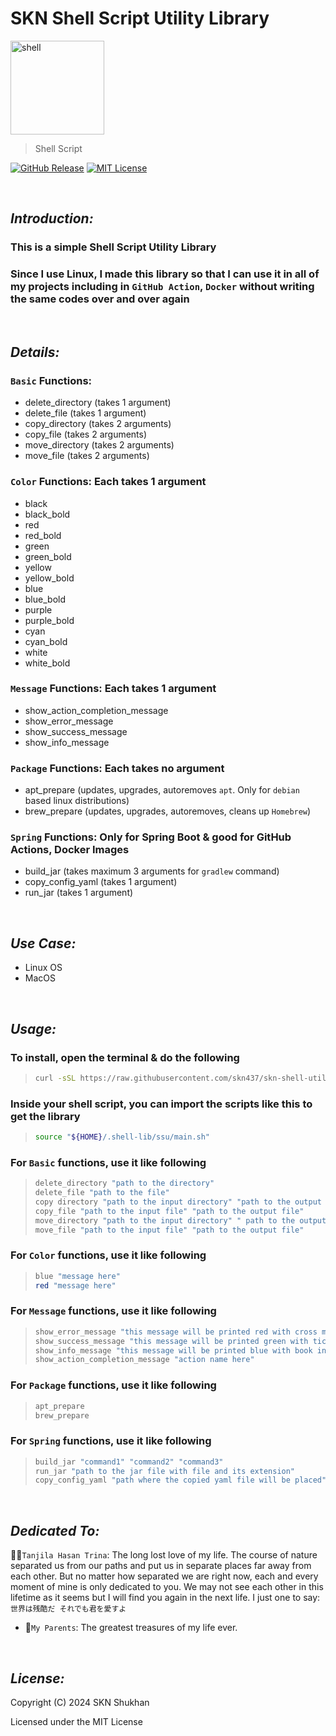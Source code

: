 # SKN Shell Script Utility Library

<img width="150px" src="https://firebasestorage.googleapis.com/v0/b/skn-ultimate-project-la437.appspot.com/o/GitHub%20Library%2F01-Shell%20Script-SSU.svg?alt=media&token=6225664d-c00a-45b0-9c5b-2ba3313e71ea" alt="shell" />

> Shell Script

[![GitHub Release](https://img.shields.io/github/v/release/skn437/skn-shell-utils)](https://github.com/skn437/skn-shell-utils/releases/tag/v1.3.0) [![MIT License](https://img.shields.io/badge/License-MIT-yellow.svg)](https://opensource.org/license/mit)

&nbsp;

## **_Introduction:_**

### This is a simple Shell Script Utility Library

### Since I use Linux, I made this library so that I can use it in all of my projects including in `GitHub Action`, `Docker` without writing the same codes over and over again

&nbsp;

## **_Details:_**

### **`Basic` Functions:**

- delete_directory (takes 1 argument)
- delete_file (takes 1 argument)
- copy_directory (takes 2 arguments)
- copy_file (takes 2 arguments)
- move_directory (takes 2 arguments)
- move_file (takes 2 arguments)

### **`Color` Functions: Each takes 1 argument**

- black
- black_bold
- red
- red_bold
- green
- green_bold
- yellow
- yellow_bold
- blue
- blue_bold
- purple
- purple_bold
- cyan
- cyan_bold
- white
- white_bold

### **`Message` Functions: Each takes 1 argument**

- show_action_completion_message
- show_error_message
- show_success_message
- show_info_message

### **`Package` Functions: Each takes no argument**

- apt_prepare (updates, upgrades, autoremoves `apt`. Only for `debian` based linux distributions)
- brew_prepare (updates, upgrades, autoremoves, cleans up `Homebrew`)

### **`Spring` Functions: Only for Spring Boot & good for GitHub Actions, Docker Images**

- build_jar (takes maximum 3 arguments for `gradlew` command)
- copy_config_yaml (takes 1 argument)
- run_jar (takes 1 argument)

&nbsp;

## **_Use Case:_**

- Linux OS
- MacOS

&nbsp;

## **_Usage:_**

### To install, open the terminal & do the following

> ```bash
> curl -sSL https://raw.githubusercontent.com/skn437/skn-shell-utils/master/build.sh | bash
> ```

### Inside your shell script, you can import the scripts like this to get the library

> ```bash
> source "${HOME}/.shell-lib/ssu/main.sh"
> ```

### For `Basic` functions, use it like following

> ```bash
> delete_directory "path to the directory"
> delete_file "path to the file"
> copy directory "path to the input directory" "path to the output directory"
> copy_file "path to the input file" "path to the output file"
> move_directory "path to the input directory" " path to the output directory"
> move_file "path to the input file" "path to the output file"
> ```

### For `Color` functions, use it like following

> ```bash
> blue "message here"
> red "message here"
> ```

### For `Message` functions, use it like following

> ```bash
> show_error_message "this message will be printed red with cross mark"
> show_success_message "this message will be printed green with tick mark"
> show_info_message "this message will be printed blue with book info mark"
> show_action_completion_message "action name here"
> ```

### For `Package` functions, use it like following

> ```bash
> apt_prepare
> brew_prepare
> ```

### For `Spring` functions, use it like following

> ```bash
> build_jar "command1" "command2" "command3"
> run_jar "path to the jar file with file and its extension"
> copy_config_yaml "path where the copied yaml file will be placed"
> ```

&nbsp;

## **_Dedicated To:_**

👩‍⚕️`Tanjila Hasan Trina`: The long lost love of my life. The course of nature separated us from our paths and put us in separate places far away from each other. But no matter how separated we are right now, each and every moment of mine is only dedicated to you. We may not see each other in this lifetime as it seems but I will find you again in the next life. I just one to say: `世界は残酷だ それでも君を愛すよ`
- 💯`My Parents`: The greatest treasures of my life ever.

&nbsp;

## **_License:_**

Copyright (C) 2024 SKN Shukhan

Licensed under the MIT License
